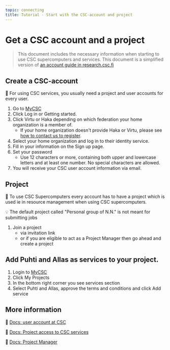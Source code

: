 ```yaml
---
topic: connecting
title: Tutorial - Start with the CSC-account and project
---
```


# Get a CSC account and a project

> This document includes the necessary information when starting to use CSC supercomputers and services. 
> This document is a simplified version of [an account guide in research.csc.fi](https://research.csc.fi/accounts-and-projects)

## Create a CSC-account

💬 For using CSC services, you usually need a project and user accounts for every user.

1. Go to [MyCSC](my.csc.fi)
2. Click Log in or Getting started.
3. Click Virtu or Haka depending on which federation your home organization is a member of.
    - If your home organization doesn't provide Haka or Virtu, please see [how to contact us to register](https://docs.csc.fi/accounts/how-to-create-new-user-account/#getting-an-account-without-haka-or-virtu). 
4. Select your home organization and log in to their identity service.
5. Fill in your information on the Sign up page.
6. Set your password
    - Use 12 characters or more, containing both upper and lowercase letters and at least one number. No special characters are allowed.
7. You will receive your CSC user account information via email.

## Project

💬 To use CSC Supercomputers every account has to have a project which is used ie in resource management when using CSC supercomputers. 

💡 The default project called "Personal group of N.N." is not meant for submitting jobs

1. Join a project
    - via invitation link
    - or if you are eligible to act as a Project Manager then go ahead and create a project

## Add Puhti and Allas as services to your project.

1. Login to [MyCSC](my.csc.fi)
2. Click My Projects
3. In the bottom right corner you see services section
4. Select Puhti and Allas, approve the terms and conditions and click Add service


## More information
💭 [Docs: user account at CSC](https://docs.csc.fi/accounts/how-to-create-new-user-account/)

💭 [Docs: Project access to CSC services](https://docs.csc.fi/accounts/how-to-add-service-access-for-project/)

💭 [Docs: Project Manager](https://www.csc.fi/en/prerequisites-for-a-project-manager)